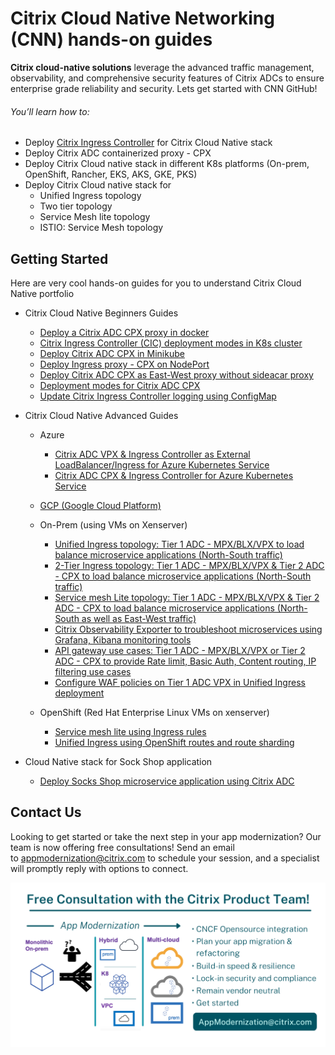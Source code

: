 
# Citrix Cloud Native Networking (CNN) hands-on guides
**Citrix cloud-native solutions** leverage the advanced traffic management, observability, and comprehensive security features of Citrix ADCs to ensure enterprise grade reliability and security. Lets get started with CNN GitHub!

###### You’ll learn how to:
* Deploy [Citrix Ingress Controller](https://github.com/citrix/citrix-k8s-ingress-controller) for Citrix Cloud Native stack
* Deploy Citrix ADC containerized proxy - CPX
* Deploy Citrix Cloud native stack in different K8s platforms (On-prem, OpenShift, Rancher, EKS, AKS, GKE, PKS)
* Deploy Citrix Cloud native stack for 
  * Unified Ingress topology
  * Two tier topology
  * Service Mesh lite topology
  * ISTIO: Service Mesh topology

## Getting Started
Here are very cool hands-on guides for you to understand Citrix Cloud Native portfolio
* Citrix Cloud Native Beginners Guides
  * [Deploy a Citrix ADC CPX proxy in docker](https://github.com/citrix/cloud-native-getting-started/blob/master/beginners-guide/cpx-in-docker.md)
  * [Citrix Ingress Controller (CIC) deployment modes in K8s cluster](https://github.com/citrix/cloud-native-getting-started/blob/master/beginners-guide/cic-in-k8s.md)
  * [Deploy Citrix ADC CPX in Minikube](https://github.com/citrix/cloud-native-getting-started/blob/master/beginners-guide/cpx-in-minikube.md)
  * [Deploy Ingress proxy - CPX on NodePort](https://github.com/citrix/cloud-native-getting-started/blob/master/beginners-guide/North-South-cpx-ingress-proxy.md)
  * [Deploy Citrix ADC CPX as East-West proxy without sideacar proxy](https://github.com/citrix/cloud-native-getting-started/blob/master/beginners-guide/East-West-cpx-ingress-proxy.md)
  * [Deployment modes for Citrix ADC CPX](https://github.com/citrix/cloud-native-getting-started/blob/master/beginners-guide/k8s-features-deepdive-using-cpx.md)
  * [Update Citrix Ingress Controller logging using ConfigMap](https://github.com/citrix/cloud-native-getting-started/blob/master/beginners-guide/configmap-for-loglevels.md)

* Citrix Cloud Native Advanced Guides
  * Azure
    * [Citrix ADC VPX & Ingress Controller as External LoadBalancer/Ingress for Azure Kubernetes Service](/azure/unified-ingress)
    * [Citrix ADC CPX & Ingress Controller for Azure Kubernetes Service](/azure/marketplace-cpx)
  * [GCP (Google Cloud Platform)](https://github.com/citrix/example-cpx-vpx-for-kubernetes-2-tier-microservices/edit/master/gcp)
  * On-Prem (using VMs on Xenserver)
    * [Unified Ingress topology: Tier 1 ADC - MPX/BLX/VPX to load balance microservice applications (North-South traffic)](https://github.com/citrix/cloud-native-getting-started/tree/master/on-prem/Unified-Ingress)
    * [2-Tier Ingress topology: Tier 1 ADC - MPX/BLX/VPX & Tier 2 ADC - CPX to load balance microservice applications (North-South traffic)](https://github.com/citrix/cloud-native-getting-started/tree/master/on-prem/2-Tier-deployment)
    * [Service mesh Lite topology: Tier 1 ADC - MPX/BLX/VPX & Tier 2 ADC - CPX to load balance microservice applications (North-South as well as East-West traffic)](https://github.com/citrix/example-cpx-vpx-for-kubernetes-2-tier-microservices/edit/master/on-prem)
    * [Citrix Observability Exporter to troubleshoot microservices using Grafana, Kibana monitoring tools](https://github.com/citrix/cloud-native-getting-started/blob/master/on-prem/ServiceMeshLite/coe/README.md)
    * [API gateway use cases: Tier 1 ADC - MPX/BLX/VPX or Tier 2 ADC - CPX to provide Rate limit, Basic Auth, Content routing, IP filtering use cases](https://github.com/citrix/cloud-native-getting-started/tree/master/on-prem/ServiceMeshLite/API-gateway)
    * [Configure WAF policies on Tier 1 ADC VPX in Unified Ingress deployment](https://github.com/citrix/cloud-native-getting-started/tree/master/on-prem/Unified-Ingress#section-e-configure-waf-policies-on-vpx-using-waf-crds)

  * OpenShift (Red Hat Enterprise Linux VMs on xenserver)
    * [Service mesh lite using Ingress rules](https://github.com/citrix/example-cpx-vpx-for-kubernetes-2-tier-microservices/tree/master/openshift)
    * [Unified Ingress using OpenShift routes and route sharding](https://github.com/citrix/example-cpx-vpx-for-kubernetes-2-tier-microservices/tree/master/openshift/openshift-routes)

* Cloud Native stack for Sock Shop application
    * [Deploy Socks Shop microservice application using Citrix ADC](https://github.com/citrix/cloud-native-getting-started/tree/master/on-prem/ServiceMeshLite/sock-shop)

## Contact Us

Looking to get started or take the next step in your app modernization? Our team is now offering free consultations! Send an email to appmodernization@citrix.com to schedule your session, and a specialist will promptly reply with options to connect.

![CN-emailID.png](/VPX/images/CN-emailID.png)

